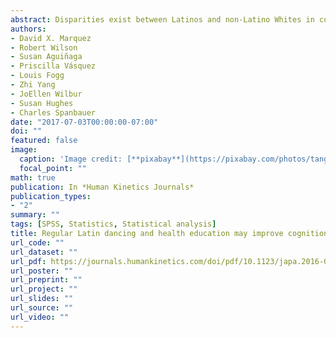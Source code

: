 ```yaml
---
abstract: Disparities exist between Latinos and non-Latino Whites in cognitive function. Dance is culturally appropriate and challenges individuals physically and cognitively, yet the impact of regular dancing on cognitive function in older Latinos has not been examined. A two-group pilot trial was employed among inactive, older Latinos. Participants (N = 57) participated in the BAILAMOS© dance program or a health education program. Cognitive test scores were converted to z-scores and measures of global cognition and specific domains (executive function, episodic memory, working memory) were derived. Results revealed a group × time interaction for episodic memory (p < .05), such that the dance group showed greater improvement in episodic memory than the health education group. A main effect for time for global cognition (p < .05) was also demonstrated, with participants in both groups improving. Structured Latin dance programs can positively influence episodic memory, and participation in structured programs may improve overall cognition among older Latinos.
authors:
- David X. Marquez
- Robert Wilson
- Susan Aguiñaga
- Priscilla Vásquez 
- Louis Fogg 
- Zhi Yang
- JoEllen Wilbur 
- Susan Hughes
- Charles Spanbauer
date: "2017-07-03T00:00:00-07:00"
doi: ""
featured: false
image:
  caption: 'Image credit: [**pixabay**](https://pixabay.com/photos/tango-argentina-buenos-aires-latin-935221/)'
  focal_point: ""
math: true
publication: In *Human Kinetics Journals*
publication_types:
- "2"
summary: ""
tags: [SPSS, Statistics, Statistical analysis]
title: Regular Latin dancing and health education may improve cognition of late middle-aged and older Latinos
url_code: ""
url_dataset: ""
url_pdf: https://journals.humankinetics.com/doi/pdf/10.1123/japa.2016-0049
url_poster: ""
url_preprint: ""
url_project: ""
url_slides: ""
url_source: ""
url_video: ""
---
```


